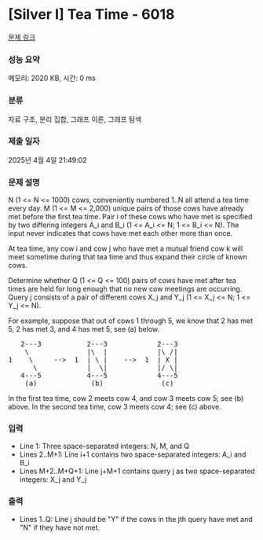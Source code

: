 # [Silver I] Tea Time - 6018 

[문제 링크](https://www.acmicpc.net/problem/6018) 

### 성능 요약

메모리: 2020 KB, 시간: 0 ms

### 분류

자료 구조, 분리 집합, 그래프 이론, 그래프 탐색

### 제출 일자

2025년 4월 4일 21:49:02

### 문제 설명

<p>N (1 <= N <= 1000) cows, conveniently numbered 1..N all attend a tea time every day. M (1 <= M <= 2,000) unique pairs of those cows have already met before the first tea time. Pair i of these cows who have met is specified by two differing integers A_i and B_i (1 <= A_i <= N; 1 <= B_i <= N). The input never indicates that cows have met each other more than once.</p>

<p>At tea time, any cow i and cow j who have met a mutual friend cow k will meet sometime during that tea time and thus expand their circle of known cows.</p>

<p>Determine whether Q (1 <= Q <= 100) pairs of cows have met after tea times are held for long enough that no new cow meetings are occurring. Query j consists of a pair of different cows X_j and Y_j (1 <= X_j <= N; 1 <= Y_j <= N).</p>

<p>For example, suppose that out of cows 1 through 5, we know that 2 has met 5, 2 has met 3, and 4 has met 5; see (a) below.</p>

<pre>   2---3           2---3            2---3
    \              |\  |            |\ /|
1    \     -->  1  | \ |    -->  1  | X |
      \            |  \|            |/ \|
   4---5           4---5            4---5
    (a)             (b)              (c)</pre>

<p>In the first tea time, cow 2 meets cow 4, and cow 3 meets cow 5; see (b) above. In the second tea time, cow 3 meets cow 4; see (c) above.</p>

### 입력 

 <ul>
	<li>Line 1: Three space-separated integers: N, M, and Q</li>
	<li>Lines 2..M+1: Line i+1 contains two space-separated integers: A_i and B_i</li>
	<li>Lines M+2..M+Q+1: Line j+M+1 contains query j as two space-separated integers: X_j and Y_j</li>
</ul>

<p> </p>

### 출력 

 <ul>
	<li>Lines 1..Q: Line j should be "Y" if the cows in the jth query have met and "N" if they have not met.</li>
</ul>

<p> </p>

